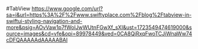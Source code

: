 #TabView 
https://www.google.com/url?sa=i&url=https%3A%2F%2Fwww.swiftyplace.com%2Fblog%2Ftabview-in-swiftui-styling-navigation-and-more&psig=AOvVaw1p7fWolJwWUtnFGwXf_sXI&ust=1723549474619000&source=images&cd=vfe&opi=89978449&ved=0CA8QjRxqFwoTCJiWnaWw74cDFQAAAAAdAAAAABAI
